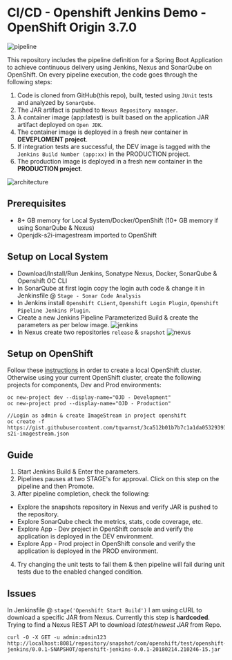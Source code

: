 # CI/CD - Openshift Jenkins Demo - OpenShift Origin 3.7.0

![pipeline](https://user-images.githubusercontent.com/28925814/36300586-f302f4b4-1327-11e8-8df6-a1ecdafa5560.jpg)

This repository includes the pipeline definition for a Spring Boot Application to achieve continuous delivery using Jenkins, Nexus and SonarQube on OpenShift. On every pipeline execution, the code goes through the following steps:

1. Code is cloned from GitHub(this repo), built, tested using `JUnit` tests and analyzed by `SonarQube`.
2. The JAR artifact is pushed to `Nexus Repository manager`.
3. A container image (app:latest) is built based on the application JAR artifact deployed on `Open JDK`.
4. The container image is deployed in a fresh new container in **DEVEPLOMENT project**.
5. If integration tests are successful, the DEV image is tagged with the `Jenkins Build Number (app:xx)` in the PRODUCTION project.
6. The production image is deployed in a fresh new container in the **PRODUCTION project**.

![architecture](https://user-images.githubusercontent.com/28925814/36306387-8109b634-133d-11e8-9205-eee64c9cc2eb.jpg)

## Prerequisites
* 8+ GB memory for Local System/Docker/OpenShift (10+ GB memory if using SonarQube & Nexus)
* Openjdk-s2i-imagestream imported to OpenShift


## Setup on Local System
* Download/Install/Run Jenkins, Sonatype Nexus, Docker, SonarQube & Openshift OC CLI
* In SonarQube at first login copy the login auth code & change it in Jenkinsfile @ `Stage - Sonar Code Analysis`
* In Jenkins install `Openshift CLient`, `Openshift Login Plugin`, `Openshift Pipeline Jenkins Plugin`.
* Create a new Jenkins Pipeline Parameterized Build & create the parameters as per below image.
![jenkins](https://user-images.githubusercontent.com/28925814/36299790-b1437330-1324-11e8-86a7-4428cf0c797a.jpg)
* In Nexus create two repositories `release` & `snapshot`
![nexus](https://user-images.githubusercontent.com/28925814/36299834-d1b60434-1324-11e8-8d94-3ff39ec0cf38.jpg)


## Setup on OpenShift
Follow these [instructions](https://github.com/openshift/origin) in order to create a local OpenShift cluster. Otherwise using your current OpenShift cluster, create the following projects for components, Dev and Prod environments:
```
oc new-project dev --display-name="OJD - Development"
oc new-project prod --display-name="OJD - Production"

//Login as admin & create ImageStream in project openshift
oc create -f https://gist.githubusercontent.com/tqvarnst/3ca512b01b7b7c1a1da0532939350e23/raw/1973a8baf6e398f534613108e0ec5a774a76babe/openjdk-s2i-imagestream.json
```
## Guide
1. Start Jenkins Build & Enter the parameters.
2. Pipelines pauses at two STAGE's for approval. Click on this step on the pipeline and then Promote.
3. After pipeline completion, check the following:
  * Explore the snapshots repository in Nexus and verify JAR is pushed to the repository.
  * Explore SonarQube check the metrics, stats, code coverage, etc.
  * Explore App - Dev project in OpenShift console and verify the application is deployed in the DEV environment.
  * Explore App - Prod project in OpenShift console and verify the application is deployed in the PROD environment.
4. Try changing the unit tests to fail them & then pipeline will fail during unit tests due to the enabled changed condition.

## Issues
In Jenkinsfile @ `stage('Openshift Start Build')` I am using cURL to download a specific JAR from Nexus. Currently this step is **hardcoded**. Trying to find a Nexus REST API to download *latest/newest JAR* from Repo.
```
curl -O -X GET -u admin:admin123 http://localhost:8081/repository/snapshot/com/openshift/test/openshift-jenkins/0.0.1-SNAPSHOT/openshift-jenkins-0.0.1-20180214.210246-15.jar
```
